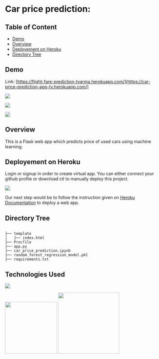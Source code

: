 # Car price prediction: 	

## Table of Content	
  * [Demo](#demo)	
  * [Overview](#overview)	
  * [Deployement on Heroku](#deployement-on-heroku)	
  * [Directory Tree](#directory-tree)	

## Demo	
Link: [https://flight-fare-prediction-tvarma.herokuapp.com/](https://car-price-prediction-app-tv.herokuapp.com/)	

[![](https://i.imgur.com/y1AiTbJ.png)](https://car-price-prediction-app-tv.herokuapp.com/)	

[![](https://i.imgur.com/zwheMZg.png)](https://car-price-prediction-app-tv.herokuapp.com/)	

[![](https://i.imgur.com/DreDJ2Z.png)](https://car-price-prediction-app-tv.herokuapp.com/)

## Overview	
This is a Flask web app which predicts price of used cars using machine learning.	

## Deployement on Heroku	
Login or signup in order to create virtual app. You can either connect your github profile or download ctl to manually deploy this project.	

[![](https://i.imgur.com/dKmlpqX.png)](https://heroku.com)	

Our next step would be to follow the instruction given on [Heroku Documentation](https://devcenter.heroku.com/articles/getting-started-with-python) to deploy a web app.	

## Directory Tree 	
```	

├── template	
│   ├── index.html	
├── Procfile		
├── app.py	
├── car_price_prediction.ipynb	
├── random_forest_regression_model.pkl	
├── requirements.txt	
```	

## Technologies Used	

![](https://forthebadge.com/images/badges/made-with-python.svg)	

[<img target="_blank" src="https://flask.palletsprojects.com/en/1.1.x/_images/flask-logo.png" width=170>](https://flask.palletsprojects.com/en/1.1.x/)  [<img target="_blank" src="https://scikit-learn.org/stable/_static/scikit-learn-logo-small.png" width=200>](https://scikit-learn.org/stable/)
